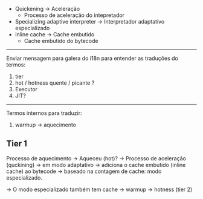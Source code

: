 - Quickening -> Aceleração
   - Processo de aceleração do intepretador
- Specializing adaptive interpreter -> Interpretador adaptativo especializado
- inline cache -> Cache embutido
   - Cache embutido do bytecode

---
Enviar mensagem para galera do i18n para entender as traduções do termos:

1. tier
2. hot / hotness
   quente / picante ?
3. Executor
4. JIT?


---

Termos internos para traduzir:

1. warmup -> aquecimento


## Tier 1

Processo de aquecimento -> Aqueceu (hot)? -> Processo de aceleração (quckining)
-> em modo adaptativo -> adiciona o cache embutido (inline cache) ao bytecode
-> baseado na contagem de cache: modo especializado.

-> O modo especializado também tem cache -> warmup -> hotness (tier 2)


